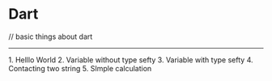 # Dart
// basic things about dart
<hr/>
1. Helllo World
2. Variable without type sefty
3. Variable with type sefty
4. Contacting two string
5. SImple calculation
